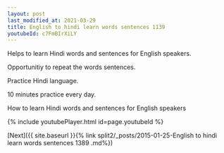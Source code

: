 ```yaml
---
layout: post
last_modified_at: 2021-03-29
title: English to hindi learn words sentences 1139 
youtubeId: c7FmBIrXiLY
---
```

 
 
Helps to learn Hindi words and sentences for English speakers.

Opportunitiy to repeat the words sentences. 

Practice Hindi language. 
 
10 minutes practice every day. 
 
How to learn Hindi words and sentences for English speakers 
 
{% include youtubePlayer.html id=page.youtubeId %}
 
 
[Next]({{ site.baseurl }}{% link  split2/_posts/2015-01-25-English to hindi learn words sentences 1389 .md%})
 
